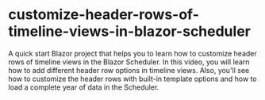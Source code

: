 # customize-header-rows-of-timeline-views-in-blazor-scheduler
A quick start Blazor project that helps you to learn how to customize header rows of timeline views in the Blazor Scheduler. In this video, you will learn how to add different header row options in timeline views. Also, you'll see how to customize the header rows with built-in template options and how to load a complete year of data in the Scheduler.
